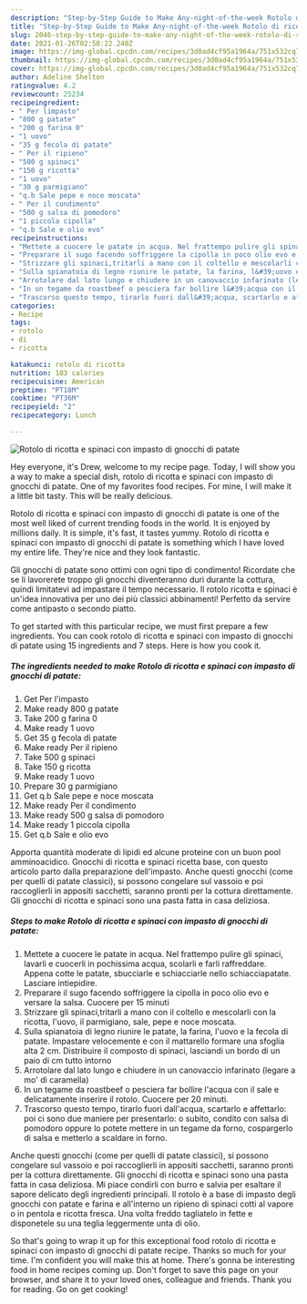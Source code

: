 ```yaml
---
description: "Step-by-Step Guide to Make Any-night-of-the-week Rotolo di ricotta e spinaci con impasto di gnocchi di patate"
title: "Step-by-Step Guide to Make Any-night-of-the-week Rotolo di ricotta e spinaci con impasto di gnocchi di patate"
slug: 2046-step-by-step-guide-to-make-any-night-of-the-week-rotolo-di-ricotta-e-spinaci-con-impasto-di-gnocchi-di-patate
date: 2021-01-26T02:58:22.240Z
image: https://img-global.cpcdn.com/recipes/3d0ad4cf95a1964a/751x532cq70/rotolo-di-ricotta-e-spinaci-con-impasto-di-gnocchi-di-patate-recipe-main-photo.jpg
thumbnail: https://img-global.cpcdn.com/recipes/3d0ad4cf95a1964a/751x532cq70/rotolo-di-ricotta-e-spinaci-con-impasto-di-gnocchi-di-patate-recipe-main-photo.jpg
cover: https://img-global.cpcdn.com/recipes/3d0ad4cf95a1964a/751x532cq70/rotolo-di-ricotta-e-spinaci-con-impasto-di-gnocchi-di-patate-recipe-main-photo.jpg
author: Adeline Shelton
ratingvalue: 4.2
reviewcount: 25234
recipeingredient:
- " Per limpasto"
- "800 g patate"
- "200 g farina 0"
- "1 uovo"
- "35 g fecola di patate"
- " Per il ripieno"
- "500 g spinaci"
- "150 g ricotta"
- "1 uovo"
- "30 g parmigiano"
- "q.b Sale pepe e noce moscata"
- " Per il condimento"
- "500 g salsa di pomodoro"
- "1 piccola cipolla"
- "q.b Sale e olio evo"
recipeinstructions:
- "Mettete a cuocere le patate in acqua. Nel frattempo pulire gli spinaci, lavarli e cuocerli in pochissima acqua, scolarli e farli raffreddare. Appena cotte le patate, sbucciarle e schiacciarle nello schiacciapatate. Lasciare intiepidire."
- "Preparare il sugo facendo soffriggere la cipolla in poco olio evo e versare la salsa. Cuocere per 15 minuti"
- "Strizzare gli spinaci,tritarli a mano con il coltello e mescolarli con la ricotta, l&#39;uovo, il parmigiano, sale, pepe e noce moscata."
- "Sulla spianatoia di legno riunire le patate, la farina, l&#39;uovo e la fecola di patate. Impastare velocemente e con il mattarello formare una sfoglia alta 2 cm. Distribuire il composto di spinaci, lasciandi un bordo di un paio di cm tutto intorno"
- "Arrotolare dal lato lungo e chiudere in un canovaccio infarinato (legare a mo&#39; di caramella)"
- "In un tegame da roastbeef o pesciera far bollire l&#39;acqua con il sale e delicatamente inserire il rotolo. Cuocere per 20 minuti."
- "Trascorso questo tempo, tirarlo fuori dall&#39;acqua, scartarlo e affettarlo: poi ci sono due maniere per presentarlo: o subito, condito con salsa di pomodoro oppure lo potete mettere in un tegame da forno, cospargerlo di salsa e metterlo a scaldare in forno."
categories:
- Recipe
tags:
- rotolo
- di
- ricotta

katakunci: rotolo di ricotta 
nutrition: 183 calories
recipecuisine: American
preptime: "PT18M"
cooktime: "PT36M"
recipeyield: "2"
recipecategory: Lunch

---
```



![Rotolo di ricotta e spinaci con impasto di gnocchi di patate](https://img-global.cpcdn.com/recipes/3d0ad4cf95a1964a/751x532cq70/rotolo-di-ricotta-e-spinaci-con-impasto-di-gnocchi-di-patate-recipe-main-photo.jpg)

Hey everyone, it's Drew, welcome to my recipe page. Today, I will show you a way to make a special dish, rotolo di ricotta e spinaci con impasto di gnocchi di patate. One of my favorites food recipes. For mine, I will make it a little bit tasty. This will be really delicious.

Rotolo di ricotta e spinaci con impasto di gnocchi di patate is one of the most well liked of current trending foods in the world. It is enjoyed by millions daily. It is simple, it's fast, it tastes yummy. Rotolo di ricotta e spinaci con impasto di gnocchi di patate is something which I have loved my entire life. They're nice and they look fantastic.

Gli gnocchi di patate sono ottimi con ogni tipo di condimento! Ricordate che se li lavorerete troppo gli gnocchi diventeranno duri durante la cottura, quindi limitatevi ad impastare il tempo necessario. Il rotolo ricotta e spinaci è un&#39;idea innovativa per uno dei più classici abbinamenti! Perfetto da servire come antipasto o secondo piatto.


To get started with this particular recipe, we must first prepare a few ingredients. You can cook rotolo di ricotta e spinaci con impasto di gnocchi di patate using 15 ingredients and 7 steps. Here is how you cook it.

<!--inarticleads1-->

##### The ingredients needed to make Rotolo di ricotta e spinaci con impasto di gnocchi di patate:

1. Get  Per l&#39;impasto
1. Make ready 800 g patate
1. Take 200 g farina 0
1. Make ready 1 uovo
1. Get 35 g fecola di patate
1. Make ready  Per il ripieno
1. Take 500 g spinaci
1. Take 150 g ricotta
1. Make ready 1 uovo
1. Prepare 30 g parmigiano
1. Get q.b Sale pepe e noce moscata
1. Make ready  Per il condimento
1. Make ready 500 g salsa di pomodoro
1. Make ready 1 piccola cipolla
1. Get q.b Sale e olio evo


Apporta quantità moderate di lipidi ed alcune proteine con un buon pool amminoacidico. Gnocchi di ricotta e spinaci ricetta base, con questo articolo parto dalla preparazione dell&#39;impasto. Anche questi gnocchi (come per quelli di patate classici), si possono congelare sul vassoio e poi raccoglierli in appositi sacchetti, saranno pronti per la cottura direttamente. Gli gnocchi di ricotta e spinaci sono una pasta fatta in casa deliziosa. 

<!--inarticleads2-->

##### Steps to make Rotolo di ricotta e spinaci con impasto di gnocchi di patate:

1. Mettete a cuocere le patate in acqua. Nel frattempo pulire gli spinaci, lavarli e cuocerli in pochissima acqua, scolarli e farli raffreddare. Appena cotte le patate, sbucciarle e schiacciarle nello schiacciapatate. Lasciare intiepidire.
1. Preparare il sugo facendo soffriggere la cipolla in poco olio evo e versare la salsa. Cuocere per 15 minuti
1. Strizzare gli spinaci,tritarli a mano con il coltello e mescolarli con la ricotta, l&#39;uovo, il parmigiano, sale, pepe e noce moscata.
1. Sulla spianatoia di legno riunire le patate, la farina, l&#39;uovo e la fecola di patate. Impastare velocemente e con il mattarello formare una sfoglia alta 2 cm. Distribuire il composto di spinaci, lasciandi un bordo di un paio di cm tutto intorno
1. Arrotolare dal lato lungo e chiudere in un canovaccio infarinato (legare a mo&#39; di caramella)
1. In un tegame da roastbeef o pesciera far bollire l&#39;acqua con il sale e delicatamente inserire il rotolo. Cuocere per 20 minuti.
1. Trascorso questo tempo, tirarlo fuori dall&#39;acqua, scartarlo e affettarlo: poi ci sono due maniere per presentarlo: o subito, condito con salsa di pomodoro oppure lo potete mettere in un tegame da forno, cospargerlo di salsa e metterlo a scaldare in forno.


Anche questi gnocchi (come per quelli di patate classici), si possono congelare sul vassoio e poi raccoglierli in appositi sacchetti, saranno pronti per la cottura direttamente. Gli gnocchi di ricotta e spinaci sono una pasta fatta in casa deliziosa. Mi piace condirli con burro e salvia per esaltare il sapore delicato degli ingredienti principali. Il rotolo è a base di impasto degli gnocchi con patate e farina e all&#39;interno un ripieno di spinaci cotti al vapore o in pentola e ricotta fresca. Una volta freddo tagliatelo in fette e disponetele su una teglia leggermente unta di olio. 

So that's going to wrap it up for this exceptional food rotolo di ricotta e spinaci con impasto di gnocchi di patate recipe. Thanks so much for your time. I'm confident you will make this at home. There's gonna be interesting food in home recipes coming up. Don't forget to save this page on your browser, and share it to your loved ones, colleague and friends. Thank you for reading. Go on get cooking!
